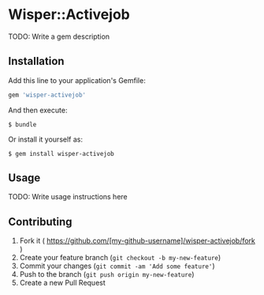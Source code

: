 # Wisper::Activejob

TODO: Write a gem description

## Installation

Add this line to your application's Gemfile:

```ruby
gem 'wisper-activejob'
```

And then execute:

    $ bundle

Or install it yourself as:

    $ gem install wisper-activejob

## Usage

TODO: Write usage instructions here

## Contributing

1. Fork it ( https://github.com/[my-github-username]/wisper-activejob/fork )
2. Create your feature branch (`git checkout -b my-new-feature`)
3. Commit your changes (`git commit -am 'Add some feature'`)
4. Push to the branch (`git push origin my-new-feature`)
5. Create a new Pull Request
